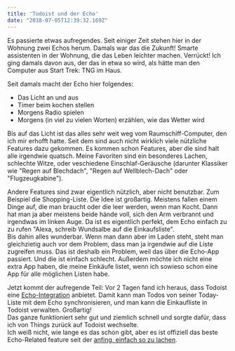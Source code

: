 ```yaml
---
title: 'Todoist und der Echo'
date: "2018-07-05T12:39:32.169Z"
---
```


Es passierte etwas aufregendes. Seit einiger Zeit stehen hier in der Wohnung
zwei Echos herum. Damals war das die Zukunft! Smarte assistenten in der Wohnung,
die das Leben leichter machen. Verrückt! Ich ging damals davon aus, der das in
etwa so wird, als hätte man den Computer aus Start Trek: TNG im Haus.

Seit damals macht der Echo hier folgendes:
* Das Licht an und aus
* Timer beim kochen stellen
* Morgens Radio spielen
* Morgens (in viel zu vielen Worten) erzählen, wie das Wetter wird

Bis auf das Licht ist das alles sehr weit weg vom Raumschiff-Computer, den ich
mir erhofft hatte. Seit dem sind auch nicht wirklich viele nützliche Features
dazu gekommen. Es kommen schon Features, aber die sind halt alle irgendwie
quatsch. Meine Favoriten sind ein besonderes Lachen, schlechte Witze, oder
veschiedene Einschlaf-Geräusche (darunter Klassiker wie "Regen auf Blechdach",
"Regen auf Wellblech-Dach" oder "Flugzeugkabine").

Andere Features sind zwar eigentlich nützlich, aber nicht benutzbar. Zum
Beispiel die Shopping-Liste. Die Idee ist großartig. Meistens fallen einem Dinge
auf, die man braucht oder die leer werden, wenn man Kocht. Dann hat man ja aber
meistens beide hände voll, sich den Arm verbrannt und irgendwas im linken Auge.
Da ist es eigentlich perfekt, dem Echo einfach zu zu rufen "Alexa, schreib
Wundsalbe auf die Einkaufsliste".  
Bis dahin alles wunderbar. Wenn man dann aber im Laden steht, steht man
gleichzietig auch vor dem Problem, dass man ja irgendwie auf die Liste zugreifen
muss. Das ist deshalb ein Problem, weil das über die Echo-App passiert. Und die
ist einfach schlecht. Außerdem möchte ich nicht eine extra App haben, die meine
Einkäufe listet, wenn ich sowieso schon eine App für alle möglichen Listen habe.

Jetzt kommt der aufregende Teil: Vor 2 Tagen fand ich heraus, dass Todoist eine
[Echo-Integration](https://support.todoist.com/hc/de/articles/212798949-Wie-kann-ich-Todoist-mit-Amazon-Echo-verwenden-)
anbietet. Damit kann man Todos von seiner Today-Liste mit dem Echo
synchronisieren, und man kann die Einkaufliste in Todoist verwalten. Großartig!  
Das ganze funktioniert sehr gut und ziemlich schnell und sorgte dafür, dass ich
von Things zurück auf Todoist wechselte.  
Ich weiß nicht, wie lange es das schon gibt, aber es ist offiziell das beste
Echo-Related feature seit der [anfing, einfach so zu
lachen](https://www.theverge.com/circuitbreaker/2018/3/7/17092334/amazon-alexa-devices-strange-laughter).
